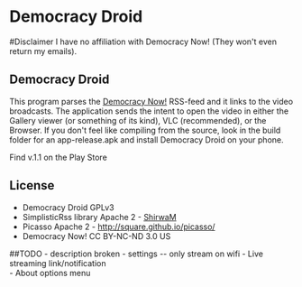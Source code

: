 Democracy Droid
===============

#Disclaimer
I have no affiliation with Democracy Now! (They won't even return my emails).

## Democracy Droid
This program parses the [Democracy Now!](http://democracynow.org) RSS-feed and it links to the video broadcasts. The application 
sends the intent to open the video in either the Gallery viewer (or something of its kind), VLC (recommended), or the Browser. If you don't 
feel like compiling from the source, look in the build folder for an app-release.apk and install Democracy Droid on your phone.

Find v.1.1 on the Play Store

## License
- Democracy Droid GPLv3
- SimplisticRss library Apache 2 - [ShirwaM](https://github.com/ShirwaM/Simplistic-RSS)
- Picasso Apache 2 - http://square.github.io/picasso/
- Democracy Now! CC BY-NC-ND 3.0 US

##TODO
    - description broken
    - settings
        -- only stream on wifi
    - Live streaming link/notification    
    - About options menu

